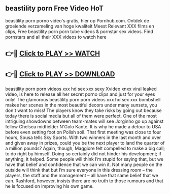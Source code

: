 ## beastility porn Free Video HoT 

beastility porn porno video's gratis, hier op Pornhub.com. Ontdek de groeiende verzameling van hoge kwaliteit Meest Relevant XXX films en clips,
Free beastility porn porn tube videos & pornstar sex videos. Find pornstars and all their XXX videos to watch here


## 👉🔴 [Click to PLAY >> WATCH](http://us.freeplayer.one?title=beastility_porn&ref=16D)

## 👉🔴 [Click to PLAY >> DOWNLOAD](http://us.freeplayer.one?title=beastility_porn&ref=16D)


beastility porn porn videos xxx hd sex xxx sexy Xvideo xnxx viral leaked video, is here to release all her secret porno clips and just for your eyes only! The glamorous beastility porn porn videos xxx hd sex xxx bombshell makes her scenes in the most beautiful decors under many sunsets, you don't want to miss! The players know they take risks by going out because today there is social media but all of them were perfect. One of the most intriguing showdowns between team-mates will see Jorginho go up against fellow Chelsea midfielder N'Golo Kante. It is why he made a detour to USA before even setting foot on Polish soil. That first meeting was close to four hours, Sousa tells Sky Sports. With two winners in the last month and over and given away in prizes, could you be the next player to land the quarter of a million pounds? Again, though, Maggiore felt compelled to make a big call; to do right by himself. Doing so certainly did not hinder his development; if anything, it helped. Some people will think I’m stupid for saying that, but we have that belief and confidence that we can win it. Not many people on the outside will think that but I’m sure everyone in this dressing room – the players, the staff and the management – all have that same belief that we can. Rashford, however, insists there are no truth to those rumours and that he is focused on improving his own game.
